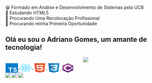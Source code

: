 😀 Formado em Análise e Desenvolvimento de Sistemas pela UCB<br>
📣 Estudando HTML5 <br>
📌 Procurando Uma Recolocação Profissional<br>
🏁 Procurando minha Primeira Oportunidade<BR>

## Olá eu sou o Adriano Gomes, um amante de tecnologia!
<div align="center">
  <a href="https://github.com/adrianogomess">
  <img height="180em" src="https://github-readme-stats.vercel.app/api?username=Adrianogomess&show_icons=true&theme=dracula&include_all_commits=true&count_private=true"/>
</div>
<div >
  <img align="center" alt="Rafa-Ts" height="30" width="40" src="https://raw.githubusercontent.com/devicons/devicon/master/icons/typescript/typescript-plain.svg">
  <img align="center" alt="Rafa-React" height="30" width="40" src="https://raw.githubusercontent.com/devicons/devicon/master/icons/react/react-original.svg">
  <img align="center" alt="Rafa-HTML" height="30" width="40" src="https://raw.githubusercontent.com/devicons/devicon/master/icons/html5/html5-original.svg">
  <img align="center" alt="Rafa-CSS" height="30" width="40" src="https://raw.githubusercontent.com/devicons/devicon/master/icons/css3/css3-original.svg">
  <img align="center" alt="Rafa-Csharp" height="30" width="40" src="https://raw.githubusercontent.com/devicons/devicon/master/icons/csharp/csharp-original.svg">

</div>

<div> 
  <a href="https://www.youtube.com/channel/UCXnzDTL50HqOW2mUBau2Nqw" target="_blank"><img src="https://img.shields.io/badge/YouTube-FF0000?style=for-the-badge&logo=youtube&logoColor=white" target="_blank"></a>
  <a href = "mailto:adrianoecirlene@gmail.com"><img src="https://img.shields.io/badge/-Gmail-%23333?style=for-the-badge&logo=gmail&logoColor=white" target="_blank"></a>
  <a href="https://www.linkedin.com/in/adrianotecprog/" target="_blank"><img src="https://img.shields.io/badge/-LinkedIn-%230077B5?style=for-the-badge&logo=linkedin&logoColor=white" target="_blank"></a> 
 
 
</div>
